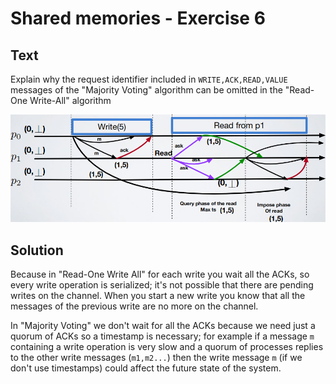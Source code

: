 # Shared memories - Exercise 6

## Text

Explain why the request identifier included in `WRITE,ACK,READ,VALUE` messages of the "Majority Voting" algorithm can be omitted in the "Read-One Write-All" algorithm

![](../../res/img/179.png)

## Solution

Because in "Read-One Write All" for each write you wait all the ACKs, so every write operation is serialized; it's not possible that there are pending writes on the channel. When you start a new write you know that all the messages of the previous write are no more on the channel.

In "Majority Voting" we don't wait for all the ACKs because we need just a quorum of ACKs so a timestamp is necessary; for example if a message `m` containing a write operation is very slow and a quorum of processes replies to the other write messages (`m1,m2...`) then the write message `m` (if we don't use timestamps) could affect the future state of the system.